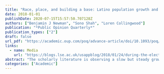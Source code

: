 ```yaml
---
title: "Race, place, and building a base: Latino population growth and the nascent trump campaign for president"
date: 2018-01-01
publishDate: 2020-07-15T15:57:50.707128Z
authors: ["Benjamin J Newman", "Sono Shah", "Loren Collingwood"]
publication: "*Public Opinion Quarterly*"
publication_types: ["2"]
draft: false
url_pdf: "https://academic.oup.com/poq/advance-article/doi/10.1093/poq/nfx039/4782668?guestAccessKey=f2aab80d-1923-40ab-95f9-e785214f73ce"
links:
  - name: Media
    url: "https://blogs.lse.ac.uk/usappblog/2018/01/24/during-the-election-donald-trumps-racist-rhetoric-activated-the-fears-of-people-in-areas-with-growing-latino-populations/"
abstract: "The scholarly literature is observing a slow but steady growth in research exploring the effects of subnational economic inequality on political attitudes and behavior. Germane to this work is the assumption that citizens are aware of the level of inequality in their local residential context. At present, however, the evidence in support of this assumption is mixed. This article attempts to offer the literature improved tests of citizens’ awareness of local inequality by addressing a key limitation in past work—the discordance between the geographic unit underlying measures of the independent and dependent variables. Analyzing two national surveys employing a measure of perceived inequality scaled to the local level, the results suggest that citizens are indeed aware of the level of income inequality in their local environment and that the link between objective and perceived local inequality is most pronounced among lower income citizens."
categories: ["Academic"]
---
```


